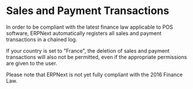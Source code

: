 # Sales and Payment Transactions

In order to be compliant with the latest finance law applicable to POS software, ERPNext automatically registers all sales and payment transactions in a chained log.

If your country is set to "France", the deletion of sales and payment transactions will also not be permitted, even if the appropriate permissions are given to the user.

Please note that ERPNext is not yet fully compliant with the 2016 Finance Law.
